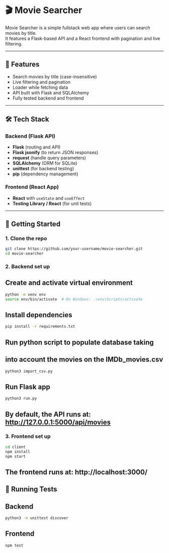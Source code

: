 # 🎬 Movie Searcher

Movie Searcher is a simple fullstack web app where users can search movies by title.  
It features a Flask-based API and a React frontend with pagination and live filtering.

---

## 🧠 Features

- Search movies by title (case-insensitive)
- Live filtering and pagination
- Loader while fetching data
- API built with Flask and SQLAlchemy
- Fully tested backend and frontend

---

## 🛠️ Tech Stack

### Backend (Flask API)

- **Flask** (routing and API)
- **Flask jsonify** (to return JSON responses)
- **request** (handle query parameters)
- **SQLAlchemy** (ORM for SQLite)
- **unittest** (for backend testing)
- **pip** (dependency management)

### Frontend (React App)

- **React** with `useState` and `useEffect`
- **Testing Library / React** (for unit tests)

---

## 🚀 Getting Started

### 1. Clone the repo

```bash
git clone https://github.com/your-username/movie-searcher.git
cd movie-searcher
```

### 2. Backend set up

## Create and activate virtual environment

```bash
python -m venv env
source env/bin/activate  # On Windows: .\env\Scripts\activate
```

## Install dependencies

```bash
pip install -r requirements.txt
```

## Run python script to populate database taking

## into account the movies on the IMDb_movies.csv

```bash
python3 import_csv.py
```

## Run Flask app

```bash
python3 run.py
```

## By default, the API runs at: http://127.0.0.1:5000/api/movies

### 3. Frontend set up

```bash
cd client
npm install
npm start
```

## The frontend runs at: http://localhost:3000/


## 🧪 Running Tests

## Backend

```bash
python3 -m unittest discover
```

## Frontend

```bash
npm test
```
